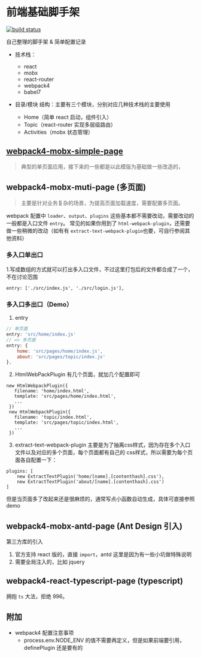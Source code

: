 # 前端基础脚手架 

[![build status](https://img.shields.io/travis/cyseria/boilerplate/master.svg?style=flat-square)](https://travis-ci.org/cyseria/boilerplate)

自己整理的脚手架 & 简单配置记录

* 技术栈：
    - react
    - mobx
    - react-router
    - webpack4
    - babel7

* 目录/模块 结构：主要有三个模块，分别对应几种技术栈的主要使用
    * Home（简单 react 启动，组件引入）
    * Topic（react-router 实现多层级路由）
    * Activities（mobx 状态管理）

## [webpack4-mobx-simple-page](https://manyu.site/boilerplate/dist) 
> 典型的单页面应用，接下来的一些都是以此模版为基础做一些改造的，


## webpack4-mobx-muti-page (多页面)
> 主要是针对业务复杂的场景，为提高页面加载速度，需要配置多页面。

webpack 配置中 `loader`、`output`、`plugins` 这些基本都不需要改动，需要改动的一般都是入口文件 `entry`。
常见的如果你用到了 `html-webpack-plugin`，还需要做一些稍微的改动（如有有 `extract-text-webpack-plugin`也要，可自行参阅其他资料）

### 多入口单出口
1.写成数组的方式就可以打出多入口文件，不过这里打包后的文件都合成了一个，不在讨论范围
```
entry: ['./src/index.js', './src/login.js'],
```

### 多入口多出口（Demo）
1. entry

```javascript
// 单页面
entry: 'src/home/index.js'
// => 多页面
entry: {
    home: 'src/pages/home/index.js',
    about: 'src/pages/topic/index.js'
},
```

2. HtmlWebPackPlugin
有几个页面，就加几个配置即可
```
new HtmlWebpackPlugin({
   filename: 'home/index.html',
   template: 'src/pages/home/index.html',
   ...
 })
 new HtmlWebpackPlugin({
   filename: 'topic/index.html',
   template: 'src/pages/topic/index.html',
   ...
 })
```
3. extract-text-webpack-plugin
主要是为了抽离css样式，因为存在多个入口文件以及对应的多个页面，每个页面都有自己的 css样式，所以需要为每个页面各自配置一下：

```
plugins: [
	new ExtractTextPlugin('home/[name].[contenthash].css'),
	new ExtractTextPlugin('about/[name].[contenthash].css')
]
```

但是当页面多了改起来还是很麻烦的，通常写点小函数自动生成，具体可直接参照 demo

## webpack4-mobx-antd-page (Ant Design 引入)
第三方库的引入
1. 官方支持 react 版的，直接 `import`，antd 这里是因为有一些小坑做特殊说明
2. 需要全局注入的，比如 jquery

## webpack4-react-typescript-page (typescript)
拥抱 `ts` 大法，拒绝 996。

## 附加
* webpack4 配置注意事项
    * process.env.NODE_ENV 的值不需要再定义，但是如果前端要引用，definePlugin 还是要有的
